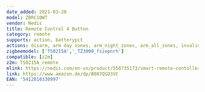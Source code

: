 ```yaml
---
date_added: 2021-03-20
model: ZBRC10WT
vendor: Nedis
title: Remote Control 4 Button
category: remote
supports: action, batterypct
actions: disarm, arm day zones, arm_night_zones, arm_all_zones, invalid_code, emergency
zigbeemodel: ['TS0215A','_TZ3000_fsiepnrh']
compatible: [z2m]
z2m: TS0215A_remote
mlink: https://nedis.com/en-us/product/550735173/smart-remote-contoller-zigbee-4-buttons-battery-included-white
link: https://www.amazon.de/dp/B087QSD3VC
EAN: '5412810330997'
---
```

